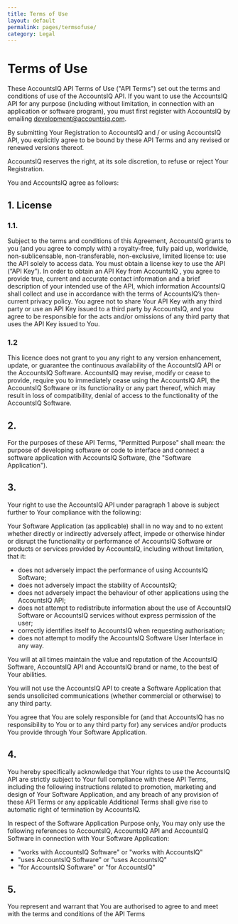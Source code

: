 ```yaml
---
title: Terms of Use
layout: default
permalink: pages/termsofuse/
category: Legal
---
```


# Terms of Use

These AccountsIQ API Terms of Use ("API Terms") set out the terms and conditions of use of the AccountsIQ API. If you want to use the AccountsIQ API for any purpose (including without limitation, in connection with an application or software program), you must first register with AccountsIQ by emailing [development@accountsiq.com](mailto:development@accountsiq.com).

By submitting Your Registration to AccountsIQ and / or using AccountsIQ API, you explicitly agree to be bound by these API Terms and any revised or renewed versions thereof.

AccountsIQ reserves the right, at its sole discretion, to refuse or reject Your Registration.

You and AccountsIQ agree as follows:

## 1. License

### 1.1.
Subject to the terms and conditions of this Agreement, AccountsIQ grants to you (and you agree to comply with) a royalty-free, fully paid up, worldwide, non-sublicensable, non-transferable, non-exclusive, limited license to: use the API solely to access data. You must obtain a license key to use the API (“API Key”). In order to obtain an API Key from AccountsIQ , you agree to provide true, current and accurate contact information and a brief description of your intended use of the API, which information AccountsIQ shall collect and use in accordance with the terms of AccountsIQ’s then-current privacy policy. You agree not to share Your API Key with any third party or use an API Key issued to a third party by AccountsIQ, and you agree to be responsible for the acts and/or omissions of any third party that uses the API Key issued to You.

### 1.2	
This licence does not grant to you any right to any version enhancement, update, or guarantee the continuous availability of the AccountsIQ API or the AccountsIQ Software. AccountsIQ may revise, modify or cease to provide, require you to immediately cease using the AccountsIQ API, the AccountsIQ Software or its functionality or any part thereof, which may result in loss of compatibility, denial of access to the functionality of the AccountsIQ Software.

## 2.
For the purposes of these API Terms, "Permitted Purpose" shall mean: the purpose of developing software or code to interface and connect a software application with AccountsIQ Software, (the "Software Application").

## 3.
Your right to use the AccountsIQ API under paragraph 1 above is subject further to Your compliance with the following:

Your Software Application (as applicable) shall in no way and to no extent whether directly or indirectly adversely affect, impede or otherwise hinder or disrupt the functionality or performance of AccountsIQ Software or products or services provided by AccountsIQ, including without limitation, that it:

-	does not adversely impact the performance of using AccountsIQ Software;
-	does not adversely impact the stability of AccountsIQ;
-	does not adversely impact the behaviour of other applications using the AccountsIQ API;
-	does not attempt to redistribute information about the use of AccountsIQ Software or AccountsIQ services without express permission of the user;
-	correctly identifies itself to AccountsIQ when requesting authorisation;
-	does not attempt to modify the AccountsIQ Software User Interface in any way.

You will at all times maintain the value and reputation of the AccountsIQ Software, AccountsIQ API and AccountsIQ brand or name, to the best of Your abilities.

You will not use the AccountsIQ API to create a Software Application that sends unsolicited communications (whether commercial or otherwise) to any third party.

You agree that You are solely responsible for (and that AccountsIQ has no responsibility to You or to any third party for) any services and/or products You provide through Your Software Application.

## 4.
You hereby specifically acknowledge that Your rights to use the AccountsIQ API are strictly subject to Your full compliance with these API Terms, including the following instructions related to promotion, marketing and design of Your Software Application, and any breach of any provision of these API Terms or any applicable Additional Terms shall give rise to automatic right of termination by AccountsIQ.

In respect of the Software Application Purpose only, You may only use the following references to AccountsIQ, AccountsIQ API and AccountsIQ Software in connection with Your Software Application:

-	"works with AccountsIQ Software" or "works with AccountsIQ"
-	"uses AccountsIQ Software" or "uses AccountsIQ"
-	"for AccountsIQ Software" or "for AccountsIQ"

## 5.
You represent and warrant that You are authorised to agree to and meet with the terms and conditions of the API Terms

